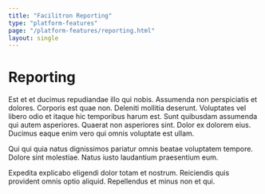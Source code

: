```yaml
---
title: "Facilitron Reporting"
type: "platform-features"
page: "/platform-features/reporting.html"
layout: single
---
```


# Reporting
Est et et ducimus repudiandae illo qui nobis. Assumenda non perspiciatis et dolores. Corporis est quae non. Deleniti mollitia deserunt. Voluptates vel libero odio et itaque hic temporibus harum est. Sunt quibusdam assumenda qui autem asperiores. Quaerat non asperiores sint. Dolor ex dolorem eius. Ducimus eaque enim vero qui omnis voluptate est ullam.

Qui qui quia natus dignissimos pariatur omnis beatae voluptatem tempore. Dolore sint molestiae. Natus iusto laudantium praesentium eum.

Expedita explicabo eligendi dolor totam et nostrum. Reiciendis quis provident omnis optio aliquid. Repellendus et minus non et qui.